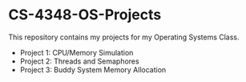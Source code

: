 # CS-4348-OS-Projects

This repository contains my projects for my Operating Systems Class.

- Project 1: CPU/Memory Simulation
- Project 2: Threads and Semaphores
- Project 3: Buddy System Memory Allocation


